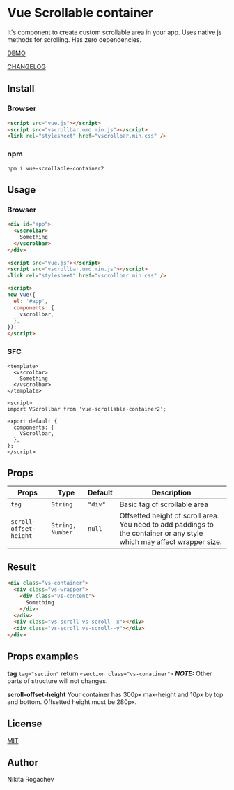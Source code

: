 
# Vue Scrollable container

It's component to create custom scrollable area in your app.
Uses native js methods for scrolling. Has zero dependencies.

[DEMO](https://rognikita.tk/static/demos/vscrollbar)

[CHANGELOG](CHANGELOG.md)

## Install

### Browser

```html
<script src="vue.js"></script>
<script src="vscrollbar.umd.min.js"></script>
<link rel="stylesheet" href="vscrollbar.min.css" />
```


### npm

```
npm i vue-scrollable-container2
```


## Usage

### Browser

```html
<div id="app">
  <vscrolbar>
    Something
  </vscrolbar>
</div>

<script src="vue.js"></script>
<script src="vscrollbar.umd.min.js"></script>
<link rel="stylesheet" href="vscrollbar.min.css" />

<script>
new Vue({
  el: '#app',
  components: {
    vscrollbar,
  },
});
</script>
```


### SFC

```vue
<template>
  <vscrolbar>
    Something
  </vscrolbar>
</template>

<script>
import VScrollbar from 'vue-scrollable-container2';

export default {
  components: {
    VScrollbar,
  },
};
</script>
```


## Props

| Props | Type | Default | Description |
|---|---|---|---|
| `tag` | `String` | `"div"` | Basic tag of scrollable area |
| `scroll-offset-height` | `String, Number` | `null` | Offsetted height of scroll area. You need to add paddings to the container or any style which may affect wrapper size. |

## Result

```html
<div class="vs-container">
  <div class="vs-wrapper">
    <div class="vs-content">
      Something
    </div>
  </div>
  <div class="vs-scroll vs-scroll--x"></div>
  <div class="vs-scroll vs-scroll--y"></div>
</div>

```

## Props examples
**tag**
`tag="section"` return `<section class="vs-conatiner">`
***NOTE:*** Other parts of structure will not changes.

**scroll-offset-height**
Your container has 300px max-height and 10px by top and bottom. Offsetted height must be 280px.

## License

[MIT](LICENSE)


## Author

Nikita Rogachev

